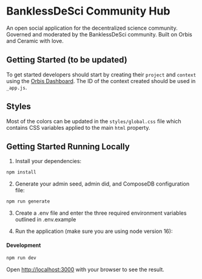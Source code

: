 # BanklessDeSci Community Hub

An open social application for the decentralized science community. Governed and moderated by the BanklessDeSci community. Built on Orbis and Ceramic with love.

## Getting Started (to be updated)

To get started developers should start by creating their `project` and `context` using the [Orbis Dashboard](https://useorbis.com/dashboard). The ID of the context created should be used in `_app.js`.

## Styles

Most of the colors can be updated in the `styles/global.css` file which contains CSS variables applied to the main `html` property.

## Getting Started Running Locally

1. Install your dependencies:

```bash
npm install
```

2. Generate your admin seed, admin did, and ComposeDB configuration file:

```bash
npm run generate
```

3. Create a .env file and enter the three required environment variables outlined in .env.example

4. Run the application (make sure you are using node version 16):

#### Development
```bash
npm run dev
```

Open [http://localhost:3000](http://localhost:3000) with your browser to see the result.
